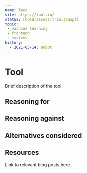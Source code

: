 ```yaml
---
name: Taco
site: https://tool.io/
status: [hold|assess|trial|adopt]
topic:
 - machine learning
 - frontend
 - systems
history:
  - 2021-03-14: adopt
---
```


# Tool
Brief description of the tool.

## Reasoning for

## Reasoning against

## Alternatives considered

## Resources
Link to relevant blog posts here.